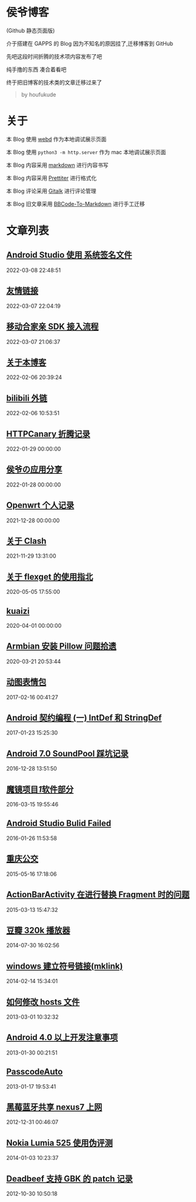 # 侯爷博客

(Github 静态页面版)

介于搭建在 GAPPS 的 Blog 因为不知名的原因挂了,迁移博客到 GitHub

先吧这段时间折腾的技术项内容发布了吧

纯手撸的东西 凑合着看吧

终于把旧博客的技术类的文章迁移过来了

> by houfukude

# 关于

本 Blog 使用 [webd](https://gwgw.ga/fidx.html#/webd/) 作为本地调试展示页面

本 Blog 使用 `python3 -m http.server` 作为 mac 本地调试展示页面

本 Blog 内容采用 [markdown](https://markdown.com.cn/basic-syntax/) 进行内容书写

本 Blog 内容采用 [Prettiter](https://marketplace.visualstudio.com/items?itemName=esbenp.prettier-vscode) 进行格式化

本 Blog 评论采用 [Gitalk](https://github.com/gitalk/gitalk) 进行评论管理

本 Blog 旧文章采用 [BBCode-To-Markdown](https://jondum.github.io/BBCode-To-Markdown-Converter/) 进行手工迁移

# 文章列表

<!--add new article here 通过标识符 `ARTICLE` 自动识别-->
<!--ARTICLE-->

## [Android Studio 使用 系统签名文件](index.html?p=importkeypair)

2022-03-08 22:48:51

## [友情链接](index.html?p=links)

2022-03-07 22:04:19

## [移动合家亲 SDK 接入流程](index.html?p=andlink)

2022-03-07 21:06:37

## [关于本博客](index.html?p=AboutMe)

2022-02-06 20:39:24

## [bilibili 外链](index.html?p=bili_iframe)

2022-02-06 10:53:51

## [HTTPCanary 折腾记录](index.html?p=HTTPCanary)

2022-01-29 00:00:00

## [侯爷の应用分享](index.html?p=repomaker)

2022-01-28 00:00:00

## [Openwrt 个人记录](index.html?p=openwrt)

2021-12-28 00:00:00

## [关于 Clash](index.html?p=clash)

2021-11-29 13:31:00

## [关于 flexget 的使用指北](index.html?p=flexget)

2020-05-05 17:55:00

## [kuaizi](index.html?p=kuaizi)

2020-04-01 00:00:00

## [Armbian 安装 Pillow 问题拾遗](index.html?p=armbian-install-pillow)

2020-03-21 20:53:44

## [动图表情包](index.html?p=PictureFight)

2017-02-16 00:41:27

## [Android 契约编程 (一) IntDef 和 StringDef](index.html?p=Android_DbC_1)

2017-01-23 15:25:30

## [Android 7.0 SoundPool 踩坑记录](index.html?p=Android_7.0_SoundPool)

2016-12-28 13:51:50

## [魔镜项目*1*软件部分](index.html?p=MagicMirror_1)

2016-03-15 19:55:46

## [Android Studio Bulid Failed](index.html?p=AS_build_faild)

2016-01-26 11:53:58

## [重庆公交](index.html?p=CQBUS)

2015-05-16 17:18:06

## [ActionBarActivity 在进行替换 Fragment 时的问题](index.html?p=ABA_to_Fragment)

2015-03-13 15:47:32

## [豆瓣 320k 播放器](index.html?p=Douban320K.py)

2014-07-30 16:02:56

## [windows 建立符号链接(mklink)](index.html?p=windows_mklink)

2014-02-14 15:34:01

## [如何修改 hosts 文件](index.html?p=how-to-modify-hosts)

2013-03-01 10:32:32

## [Android 4.0 以上开发注意事项](index.html?p=Android-4.0-dev-issue)

2013-01-30 00:21:51

## [PasscodeAuto](index.html?p=PasscodeAuto)

2013-01-17 19:53:41

## [黑莓蓝牙共享 nexus7 上网](index.html?p=BB_bluetooth_tethering)

2012-12-31 00:46:07

## [Nokia Lumia 525 使用伪评测](index.html?p=Lumia525)

2014-01-03 10:23:37

## [Deadbeef 支持 GBK 的 patch 记录](index.html?p=deadbeef_patch)

2012-10-30 10:50:18

